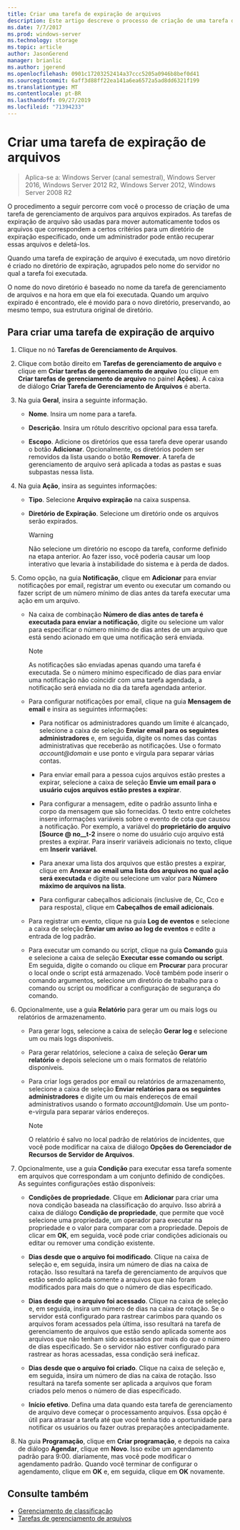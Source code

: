 ```yaml
---
title: Criar uma tarefa de expiração de arquivos
description: Este artigo descreve o processo de criação de uma tarefa de gerenciamento de arquivo para arquivos prestes a vencer
ms.date: 7/7/2017
ms.prod: windows-server
ms.technology: storage
ms.topic: article
author: JasonGerend
manager: brianlic
ms.author: jgerend
ms.openlocfilehash: 0901c17203252414a37ccc5205a0946b8bef0d41
ms.sourcegitcommit: 6aff3d88ff22ea141a6ea6572a5ad8dd6321f199
ms.translationtype: MT
ms.contentlocale: pt-BR
ms.lasthandoff: 09/27/2019
ms.locfileid: "71394233"
---
```

# <a name="create-a-file-expiration-task"></a>Criar uma tarefa de expiração de arquivos

> Aplica-se a: Windows Server (canal semestral), Windows Server 2016, Windows Server 2012 R2, Windows Server 2012, Windows Server 2008 R2

O procedimento a seguir percorre com você o processo de criação de uma tarefa de gerenciamento de arquivos para arquivos expirados. As tarefas de expiração de arquivo são usadas para mover automaticamente todos os arquivos que correspondem a certos critérios para um diretório de expiração especificado, onde um administrador pode então recuperar essas arquivos e deletá-los.

Quando uma tarefa de expiração de arquivo é executada, um novo diretório é criado no diretório de expiração, agrupados pelo nome do servidor no qual a tarefa foi executada.

O nome do novo diretório é baseado no nome da tarefa de gerenciamento de arquivos e na hora em que ela foi executada. Quando um arquivo expirado é encontrado, ele é movido para o novo diretório, preservando, ao mesmo tempo, sua estrutura original de diretório.

## <a name="to-create-a-file-expiration-task"></a>Para criar uma tarefa de expiração de arquivo

1. Clique no nó **Tarefas de Gerenciamento de Arquivos**.

2. Clique com botão direito em **Tarefas de gerenciamento de arquivo** e clique em **Criar tarefas de gerenciamento de arquivo** (ou clique em **Criar tarefas de gerenciamento de arquivo** no painel **Ações**). A caixa de diálogo **Criar Tarefa de Gerenciamento de Arquivos** é aberta.

3. Na guia **Geral**, insira a seguinte informação.

   -   **Nome**. Insira um nome para a tarefa.  

   -   **Descrição**. Insira um rótulo descritivo opcional para essa tarefa.  
    
   -   **Escopo**. Adicione os diretórios que essa tarefa deve operar usando o botão **Adicionar**. Opcionalmente, os diretórios podem ser removidos da lista usando o botão **Remover**. A tarefa de gerenciamento de arquivo será aplicada a todas as pastas e suas subpastas nessa lista.

4. Na guia **Ação**, insira as seguintes informações:

   - **Tipo**. Selecione **Arquivo expiração** na caixa suspensa.

   - **Diretório de Expiração**. Selecione um diretório onde os arquivos serão expirados.

     > [!Warning]
     > Não selecione um diretório no escopo da tarefa, conforme definido na etapa anterior. Ao fazer isso, você poderia causar um loop interativo que levaria à instabilidade do sistema e à perda de dados.

5. Como opção, na guia **Notificação**, clique em **Adicionar** para enviar notificações por email, registrar um evento ou executar um comando ou fazer script de um número mínimo de dias antes da tarefa executar uma ação em um arquivo.

   - Na caixa de combinação **Número de dias antes de tarefa é executada para enviar a notificação**, digite ou selecione um valor para especificar o número mínimo de dias antes de um arquivo que está sendo acionado em que uma notificação será enviada.

     > [!Note]
     > As notificações são enviadas apenas quando uma tarefa é executada. Se o número mínimo especificado de dias para enviar uma notificação não coincidir com uma tarefa agendada, a notificação será enviada no dia da tarefa agendada anterior.

   - Para configurar notificações por email, clique na guia **Mensagem de email** e insira as seguintes informações:

     - Para notificar os administradores quando um limite é alcançado, selecione a caixa de seleção **Enviar email para os seguintes administradores** e, em seguida, digite os nomes das contas administrativas que receberão as notificações. Use o formato <em>account@domain</em> e use ponto e vírgula para separar várias contas.  

     - Para enviar email para a pessoa cujos arquivos estão prestes a expirar, selecione a caixa de seleção **Envie um email para o usuário cujos arquivos estão prestes a expirar**.

     - Para configurar a mensagem, edite o padrão assunto linha e corpo da mensagem que são fornecidas. O texto entre colchetes insere informações variáveis sobre o evento de cota que causou a notificação. Por exemplo, a variável do **proprietário do arquivo \[Source @ no__t-2** insere o nome do usuário cujo arquivo está prestes a expirar. Para inserir variáveis adicionais no texto, clique em **Inserir variável**.

     - Para anexar uma lista dos arquivos que estão prestes a expirar, clique em **Anexar ao email uma lista dos arquivos no qual ação será executada** e digite ou selecione um valor para **Número máximo de arquivos na lista**.

     - Para configurar cabeçalhos adicionais (inclusive de, Cc, Cco e para resposta), clique em **Cabeçalhos de email adicionais**.  

   - Para registrar um evento, clique na guia **Log de eventos** e selecione a caixa de seleção **Enviar um aviso ao log de eventos** e edite a entrada de log padrão.  

   - Para executar um comando ou script, clique na guia **Comando** guia e selecione a caixa de seleção **Executar esse comando ou script**. Em seguida, digite o comando ou clique em **Procurar** para procurar o local onde o script está armazenado. Você também pode inserir o comando argumentos, selecione um diretório de trabalho para o comando ou script ou modificar a configuração de segurança do comando.

6. Opcionalmente, use a guia **Relatório** para gerar um ou mais logs ou relatórios de armazenamento.

   - Para gerar logs, selecione a caixa de seleção **Gerar log** e selecione um ou mais logs disponíveis.  

   - Para gerar relatórios, selecione a caixa de seleção **Gerar um relatório** e depois selecione um o mais formatos de relatório disponíveis.  

   - Para criar logs gerados por email ou relatórios de armazenamento, selecione a caixa de seleção **Enviar relatórios para os seguintes administradores** e digite um ou mais endereços de email administrativos usando o formato <em>account@domain</em>. Use um ponto-e-vírgula para separar vários endereços.

     > [!Note]
     > O relatório é salvo no local padrão de relatórios de incidentes, que você pode modificar na caixa de diálogo **Opções do Gerenciador de Recursos de Servidor de Arquivos**.
        
7. Opcionalmente, use a guia **Condição** para executar essa tarefa somente em arquivos que correspondam a um conjunto definido de condições. As seguintes configurações estão disponíveis:

    -   **Condições de propriedade**. Clique em **Adicionar** para criar uma nova condição baseada na classificação do arquivo. Isso abrirá a caixa de diálogo **Condição de propriedade**, que permite que você selecione uma propriedade, um operador para executar na propriedade e o valor para comparar com a propriedade. Depois de clicar em **OK**, em seguida, você pode criar condições adicionais ou editar ou remover uma condição existente.

    -   **Dias desde que o arquivo foi modificado**. Clique na caixa de seleção e, em seguida, insira um número de dias na caixa de rotação. Isso resultará na tarefa de gerenciamento de arquivos que estão sendo aplicada somente a arquivos que não foram modificados para mais do que o número de dias especificado.

    -   **Dias desde que o arquivo foi acessado**. Clique na caixa de seleção e, em seguida, insira um número de dias na caixa de rotação. Se o servidor está configurado para rastrear carimbos para quando os arquivos foram acessados pela última, isso resultará na tarefa de gerenciamento de arquivos que estão sendo aplicada somente aos arquivos que não tenham sido acessados por mais do que o número de dias especificado. Se o servidor não estiver configurado para rastrear as horas acessadas, essa condição será ineficaz.

    -   **Dias desde que o arquivo foi criado**. Clique na caixa de seleção e, em seguida, insira um número de dias na caixa de rotação. Isso resultará na tarefa somente ser aplicada a arquivos que foram criados pelo menos o número de dias especificado.  

    -   **Início efetivo**. Defina uma data quando esta tarefa de gerenciamento de arquivo deve começar o processamento arquivos. Essa opção é útil para atrasar a tarefa até que você tenha tido a oportunidade para notificar os usuários ou fazer outras preparações antecipadamente.

8. Na guia **Programação**, clique em **Criar programação**, e depois na caixa de diálogo **Agendar**, clique em **Novo**. Isso exibe um agendamento padrão para 9:00. diariamente, mas você pode modificar o agendamento padrão. Quando você terminar de configurar o agendamento, clique em **OK** e, em seguida, clique em **OK** novamente.

## <a name="see-also"></a>Consulte também

-   [Gerenciamento de classificação](classification-management.md)
-   [Tarefas de gerenciamento de arquivos](file-management-tasks.md)